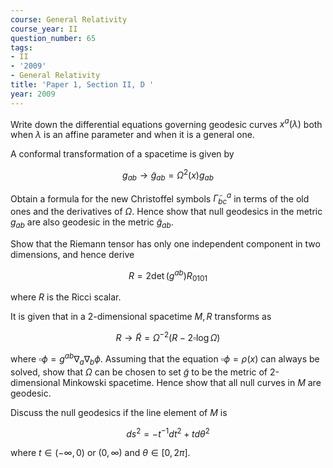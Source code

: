 ```yaml
---
course: General Relativity
course_year: II
question_number: 65
tags:
- II
- '2009'
- General Relativity
title: 'Paper 1, Section II, D '
year: 2009
---
```




Write down the differential equations governing geodesic curves $x^{a}(\lambda)$ both when $\lambda$ is an affine parameter and when it is a general one.

A conformal transformation of a spacetime is given by

$$g_{a b} \rightarrow \tilde{g}_{a b}=\Omega^{2}(x) g_{a b}$$

Obtain a formula for the new Christoffel symbols $\tilde{\Gamma}_{b c}^{a}$ in terms of the old ones and the derivatives of $\Omega$. Hence show that null geodesics in the metric $g_{a b}$ are also geodesic in the metric $\tilde{g}_{a b}$.

Show that the Riemann tensor has only one independent component in two dimensions, and hence derive

$$R=2 \operatorname{det}\left(g^{a b}\right) R_{0101}$$

where $R$ is the Ricci scalar.

It is given that in a 2-dimensional spacetime $M, R$ transforms as

$$R \rightarrow \tilde{R}=\Omega^{-2}(R-2 \square \log \Omega)$$

where $\square \phi=g^{a b} \nabla_{a} \nabla_{b} \phi$. Assuming that the equation $\square \phi=\rho(x)$ can always be solved, show that $\Omega$ can be chosen to set $\tilde{g}$ to be the metric of 2-dimensional Minkowski spacetime. Hence show that all null curves in $M$ are geodesic.

Discuss the null geodesics if the line element of $M$ is

$$d s^{2}=-t^{-1} d t^{2}+t d \theta^{2}$$

where $t \in(-\infty, 0)$ or $(0, \infty)$ and $\theta \in[0,2 \pi]$.